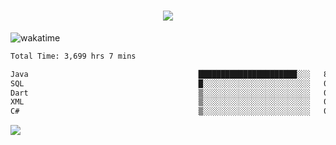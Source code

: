 <h1 align="center">
  <img src="https://readme-typing-svg.herokuapp.com/?font=Righteous&size=35&center=true&vCenter=true&width=500&height=70&duration=4000&lines=Hi!+%F0%9F%91%8B+I%27m+Ali%20Osman!;" />
</h1>


![wakatime](https://wakatime.com/share/@aliosmanoktar/3a8ffe71-6da4-4964-913b-2f09afbe53bf.svg?cache=none)
<!--START_SECTION:waka-->

```txt
Total Time: 3,699 hrs 7 mins

Java                                      ██████████████████████░░░   88.21 %
SQL                                       █░░░░░░░░░░░░░░░░░░░░░░░░   04.33 %
Dart                                      ▒░░░░░░░░░░░░░░░░░░░░░░░░   01.88 %
XML                                       ▒░░░░░░░░░░░░░░░░░░░░░░░░   01.24 %
C#                                        ▒░░░░░░░░░░░░░░░░░░░░░░░░   00.88 %
```

<!--END_SECTION:waka-->

<img src="https://profile-counter.glitch.me/aliosmanoktar/count.svg" />

